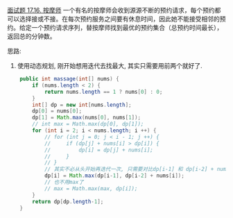 [面试题 17.16. 按摩师](https://leetcode-cn.com/problems/the-masseuse-lcci/)
一个有名的按摩师会收到源源不断的预约请求，每个预约都可以选择接或不接。在每次预约服务之间要有休息时间，因此她不能接受相邻的预约。给定一个预约请求序列，替按摩师找到最优的预约集合（总预约时间最长），返回总的分钟数。

思路:
1. 使用动态规划, 刚开始想用迭代去找最大, 其实只需要用前两个就好了.


```java
    public int massage(int[] nums) {
        if (nums.length < 2) {
            return nums.length == 1 ? nums[0] : 0;
        }
        int[] dp = new int[nums.length];
        dp[0] = nums[0];
        dp[1] = Math.max(nums[0], nums[1]); 
        // int max = Math.max(dp[0], dp[1]);
        for (int i = 2; i < nums.length; i ++) {
            // for (int j = 0; j < i - 1; j ++) {
            //     if (dp[j] + nums[i] > dp[i]) {
            //         dp[i] = dp[j] + nums[i];
            //     }
            // }
            // 其实不必从头开始再迭代一次, 只需要对比dp[i-1] 和 dp[i-2] + num[i]就好了, 因为最大的不可能在dp[i-2]之前, 否则dp[i-1]就是最大的了
            dp[i] = Math.max(dp[i-1], dp[i-2] + nums[i]);
            // 也不用max了
            // max = Math.max(max, dp[i]);
        } 
        return dp[dp.length-1];
    }
```